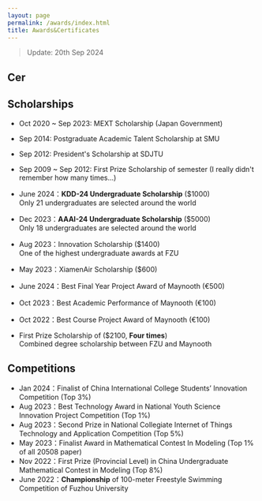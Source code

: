 ```yaml
---
layout: page
permalink: /awards/index.html
title: Awards&Certificates
---
```


> Update: 20th Sep 2024

## Cer




## Scholarships

- Oct 2020 ~ Sep 2023: MEXT Scholarship (Japan Government)
- Sep 2014: Postgraduate Academic Talent Scholarship at SMU 
- Sep 2012: President's Scholarship at SDJTU
- Sep 2009 ~ Sep 2012: First Prize Scholarship of semester (I really didn't remember how many times...)

- June 2024：**KDD-24 Undergraduate Scholarship** ($1000)<br>Only 21 undergraduates are selected around the world
- Dec 2023：**AAAI-24 Undergraduate Scholarship** ($5000)<br>Only 18 undergraduates are selected around the world
- Aug 2023：Innovation Scholarship ($1400)<br>One of the highest undergraduate awards at FZU
- May 2023：XiamenAir Scholarship ($600)<br>
- June 2024：Best Final Year Project Award of Maynooth (€500)
- Oct 2023：Best Academic Performance of Maynooth (€100)
- Oct 2022：Best Course Project Award of Maynooth (€100)
- First Prize Scholarship of  ($2100, **Four times**)<br>Combined degree scholarship between FZU and Maynooth<br>

## Competitions

- Jan 2024：Finalist of China International College Students’ Innovation Competition (Top 3%)
- Aug 2023：Best Technology Award in National Youth Science Innovation Project Competition (Top 1%)
- Aug 2023：Second Prize in National Collegiate Internet of Things Technology and Application Competition (Top 5%)
- May 2023：Finalist Award in Mathematical Contest In Modeling (Top 1% of all 20508 paper)
- Nov 2022：First Prize (Provincial Level) in China Undergraduate Mathematical Contest in Modeling (Top 8%)
- June 2022：**Championship** of 100-meter Freestyle Swimming Competition of Fuzhou University<br>

<br>
